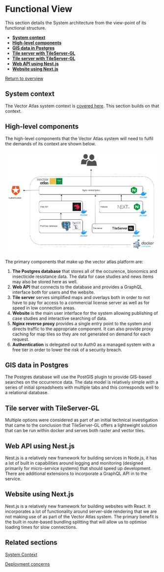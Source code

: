 # Functional View

This section details the System architecture from the view-point of its functional
structure.

* **[System context](#system-context)**
* **[High-level components](#high-level-components)**
* **[GIS data in Postgres](#gis-data-in-postgres)**
* **[Tile server with TileServer-GL](#tile-server-with-tileserver-gl)**
* **[Tile server with TileServer-GL](#tile-server-with-tileserver-gl)**
* **[Web API using Nest.js](#web-api-using-nestjs)**
* **[Website using Next.js](#website-using-nextjs)**

[Return to overview](./01-architecture-overview.md)

## System context

The Vector Atlas system context is [covered here](./02-architecture-context.md). This section builds on that context.

## High-level components

The high-level components that the Vector Atlas system will need to fulfil the demands of its context are shown below.

![high level components](./images/components.png)

The primary components that make up the vector atlas platform are:
1. **The Postgres database** that stores all of the occurence, bionomics and insecticide resistance data. The data for case studies and news items may also be stored here as well.
1. **Web API** that connects to the database and provides a GraphQL interface both for users and the website.
1. **Tile server** serves simplified maps and overlays both in order to not have to pay for access to a commercial license server as well as for speed in low connection areas.
1. **Website** is the main user interface for the system allowing publishing of case studies and interactive searching of data.
1. **Nginx reverse proxy** provides a single entry point to the system and directs traffic to the appropriate component. It can also provide proxy caching for map tiles so they are not generated on demand for each request.
1. **Authentication** is delegated out to Auth0 as a managed system with a free tier in order to lower the risk of a security breach.


## GIS data in Postgres

The Postgres database will use the PostGIS plugin to provide GIS-based searches on the occurrence data. The data model is relatively simple with a series of initial spreadsheets with multiple tabs and this corresponds well to a relational database.

## Tile server with TileServer-GL

Multiple options were considered as part of an initial technical investigation that came to the conclusion that TileServer-GL offers a lightweight solution that can be run within docker and serves both raster and vector tiles.

## Web API using Nest.js

Nest.js is a relatively new framework for building services in Node.js, it has a lot of built in capabilities around logging and monitoring (designed primarily for micro-service systems) that should speed up development. There are additional extensions to incorporate a GraphQL API in to the service.

## Website using Next.js

Next.js is a relatively new framework for building websites with React. It incorporates a lot of functionality around server-side rendering that we are not making use of as part of the Vector Atlas system. The primary benefit is the built in route-based bundling splitting that will allow us to optimise loading times for slow connections.

## Related sections

[System Context](./02-architecture-context.md)

[Deployment concerns](./06-architecture-deployment.md)
